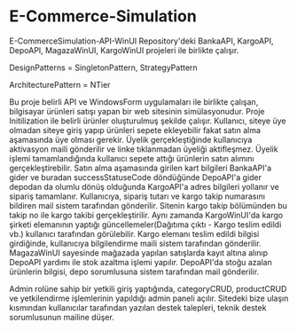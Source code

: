 # E-Commerce-Simulation

E-CommerceSimulation-API-WinUI Repository'deki BankaAPI, KargoAPI, DepoAPI, MagazaWinUI, KargoWinUI projeleri ile birlikte çalışır.

DesignPatterns = SingletonPattern, StrategyPattern

ArchitecturePattern = NTier

Bu proje belirli API ve WindowsForm uygulamaları ile birlikte çalışan, bilgisayar ürünleri satışı yapan bir web sitesinin simülasyonudur. Proje Initilization ile belirli ürünler oluşturulmuş şekilde çalışır. Kullanıcı, siteye üye olmadan siteye giriş yapıp ürünleri sepete ekleyebilir fakat satın alma aşamasında üye olması gerekir. Üyelik gerçekleştiğinde kullanıcıya aktivasyon maili gönderilir ve linke tıklanmadan üyeliği aktifleşmez. Üyelik işlemi tamamlandığında kullanıcı sepete attığı ürünlerin satın alımını gerçekleştirebilir. Satın alma aşamasında girilen kart bilgileri BankaAPI'a gider ve buradan successStatuseCode döndüğünde DepoAPI'a gider depodan da olumlu dönüş olduğunda KargoAPI'a adres bilgileri yollanır ve sipariş tamamlanır. Kullanıcıya, sipariş tutarı ve kargo takip numarasını bildiren mail sistem tarafından gönderilir. Sitenin kargo takip bölümünden bu takip no ile kargo takibi gerçekleştirilir. Aynı zamanda KargoWinUI'da kargo şirketi elemanının yaptığı güncellemeler(Dağıtıma çıktı - Kargo teslim edildi vb.) kullanıcı tarafından görülebilir. Kargo elemanı teslim edildi bilgisi girdiğinde, kullanıcıya bilgilendirme maili sistem tarafından gönderilir. MagazaWinUI sayesinde mağazada yapılan satışlarda kayıt altına alınıp DepoAPI yardımı ile stok azaltma işlemi yapılır. DepoAPI'da stoğu azalan ürünlerin bilgisi, depo sorumlusuna sistem tarafından mail gönderilir.

Admin rolüne sahip bir yetkili giriş yaptığında, categoryCRUD, productCRUD ve yetkilendirme işlemlerinin yapıldığı admin paneli açılır. Sitedeki bize ulaşın kısmından kullanıcılar tarafından yazılan destek talepleri, teknik destek sorumlusunun mailine düşer.
